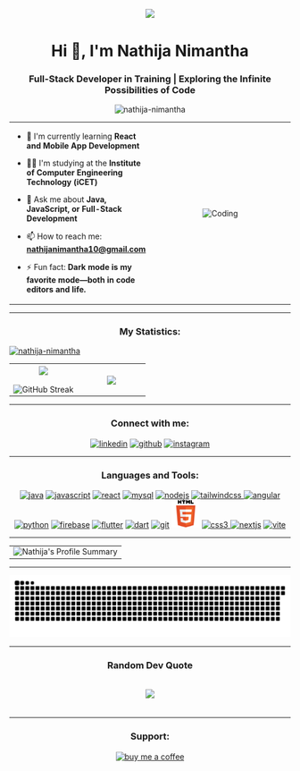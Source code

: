 <p align="center"><img src="https://github.com/7oSkaaa/7oSkaaa/blob/main/Images/about_me.gif?raw=true" width="100px"></p>
<h1 align="center">Hi 👋, I'm Nathija Nimantha</h1>
<h3 align="center">Full-Stack Developer in Training | Exploring the Infinite Possibilities of Code</h3>
<p align="center">
  <img src="https://komarev.com/ghpvc/?username=nathija-nimantha&label=Profile%20views&color=0e75b6&style=flat" alt="nathija-nimantha" />
</p>

<table align="center">
<tr border="none">
<td width="50%" align="left">
  
- 🌱 I'm currently learning **React and Mobile App Development**

- 🧑‍🎓 I'm studying at the **Institute of Computer Engineering Technology (iCET)**

- 💬 Ask me about **Java, JavaScript, or Full-Stack Development**

- 📫 How to reach me: **nathijanimantha10@gmail.com**

- ⚡ Fun fact: **Dark mode is my favorite mode—both in code editors and life.**

</td>
<td width="50%" align="center">

  <img align="center" alt="Coding" width="450" src="https://repository-images.githubusercontent.com/588181932/e36ec678-7984-4cdd-8e4c-a3932772ff8e">

</td>
</tr>
</table>

---

<h3 align="center">My Statistics:</h3>
<p align="center">
<table align="center">
<tr border="none">
<p align="left"> <a href="https://github.com/ryo-ma/github-profile-trophy"><img src="https://github-profile-trophy.vercel.app/?username=nathija-nimantha" alt="nathija-nimantha" /></a> </p>

<td width="50%" align="center">
  
  <img align="center" src="https://github-readme-stats.vercel.app/api?username=nathija-nimantha&theme=dark&show_icons=true&count_private=true" />
  <br></br>
  <img href="https://git.io/streak-stats"><img src="https://streak-stats.demolab.com?user=nathija-nimantha&theme=merko" alt="GitHub Streak"  /> 
  
</td>
<td width="50%" align="center">

  <img align="center" src="https://github-readme-stats.vercel.app/api/top-langs/?username=nathija-nimantha&theme=dark&hide_border=false&no-bg=true&langs_count=10"/>
  
</td>
</tr>
</table>

---

<h3 align="center">Connect with me:</h3>
<p align="center">
<a href="https://www.linkedin.com/in/nathija-nimantha" target="blank"><img align="center" src="https://cdn.jsdelivr.net/gh/devicons/devicon/icons/linkedin/linkedin-original.svg" alt="linkedin" height="50" width="50" /></a>
<a href="https://github.com/nathija-nimantha" target="blank"><img align="center" src="https://github.githubassets.com/images/modules/logos_page/GitHub-Mark.png" alt="github" height="50" width="50" /></a>
<a href="https://www.instagram.com/nwooy_to_morrow/" target="blank"><img align="center" src="https://www.edigitalagency.com.au/wp-content/uploads/new-Instagram-icon-png-full-colour.png" alt="instagram" height="50" width="50" /></a>
</p>

---

<h3 align="center">Languages and Tools:</h3>
<p align="center"> 
<a href="https://www.java.com" target="_blank" rel="noreferrer"><img src="https://cdn.jsdelivr.net/gh/devicons/devicon/icons/java/java-original.svg" alt="java" width="50" height="50"/></a> 
<a href="https://developer.mozilla.org/en-US/docs/Web/JavaScript" target="_blank" rel="noreferrer"><img src="https://cdn.jsdelivr.net/gh/devicons/devicon/icons/javascript/javascript-original.svg" alt="javascript" width="50" height="50"/></a> 
<a href="https://reactjs.org/" target="_blank" rel="noreferrer"><img src="https://cdn.jsdelivr.net/gh/devicons/devicon/icons/react/react-original.svg" alt="react" width="50" height="50"/></a> 
<a href="https://www.mysql.com/" target="_blank" rel="noreferrer"><img src="https://cdn.jsdelivr.net/gh/devicons/devicon/icons/mysql/mysql-original.svg" alt="mysql" width="50" height="50"/></a> 
<a href="https://nodejs.org" target="_blank" rel="noreferrer"><img src="https://cdn.jsdelivr.net/gh/devicons/devicon/icons/nodejs/nodejs-original.svg" alt="nodejs" width="50" height="50"/></a> 
<a href="https://tailwindcss.com/" target="_blank" rel="noreferrer">
  <img src="https://upload.wikimedia.org/wikipedia/commons/d/d5/Tailwind_CSS_Logo.svg" alt="tailwindcss" width="50" height="50"/>
</a>
<a href="https://angular.io/" target="_blank" rel="noreferrer"><img src="https://cdn.jsdelivr.net/gh/devicons/devicon/icons/angularjs/angularjs-original.svg" alt="angular" width="50" height="50"/></a>
<a href="https://www.python.org" target="_blank" rel="noreferrer"><img src="https://cdn.jsdelivr.net/gh/devicons/devicon/icons/python/python-original.svg" alt="python" width="50" height="50"/></a>
<a href="https://firebase.google.com/" target="_blank" rel="noreferrer"><img src="https://www.vectorlogo.zone/logos/firebase/firebase-icon.svg" alt="firebase" width="50" height="50"/></a> 
<a href="https://flutter.dev" target="_blank" rel="noreferrer"><img src="https://www.vectorlogo.zone/logos/flutterio/flutterio-icon.svg" alt="flutter" width="50" height="50"/></a> 
<a href="https://dart.dev/" target="_blank" rel="noreferrer"><img src="https://cdn.jsdelivr.net/gh/devicons/devicon/icons/dart/dart-original.svg" alt="dart" width="50" height="50"/></a> 
<a href="https://git-scm.com/" target="_blank" rel="noreferrer"><img src="https://www.vectorlogo.zone/logos/git-scm/git-scm-icon.svg" alt="git" width="50" height="50"/></a> 
<a href="https://www.w3.org/html/" target="_blank" rel="noreferrer"><img src="https://raw.githubusercontent.com/devicons/devicon/master/icons/html5/html5-original-wordmark.svg" alt="html5" width="50" height="50"/></a>
<a href="https://developer.mozilla.org/en-US/docs/Web/CSS" target="_blank" rel="noreferrer">
  <img src="https://cdn.jsdelivr.net/gh/devicons/devicon/icons/css3/css3-original.svg" alt="css3" width="50" height="50"/>
</a>
<a href="https://nextjs.org/" target="_blank" rel="noreferrer"><img src="https://cdn.worldvectorlogo.com/logos/nextjs-2.svg" alt="nextjs" width="50" height="50"/></a>
<a href="https://vitejs.dev/" target="_blank" rel="noreferrer"><img src="https://vitejs.dev/logo.svg" alt="vite" width="50" height="50"/></a>
</p>

---

<!-- Profile Summary -->
<table align="center">
<tr border="none">
<td align="center" width="100%">

<img src="https://github-profile-summary-cards.vercel.app/api/cards/profile-details?username=nathija-nimantha&theme=github_dark" alt="Nathija's Profile Summary" />

</td>
</tr>
</table>

---

<div align="center">
  <img src="https://github.com/nathija-nimantha/Nathija-Nimantha/blob/output/github-snake-dark.svg" alt="Snake animation" />
</div>

---

<div align="center">
  <h3>Random Dev Quote</h3> <br>
  <img src="https://quotes-github-readme.vercel.app/api?type=vetical&theme=radical" />
</div> <br>



---

<h3 align="center">Support:</h3>
<p align="center"><a href="https://www.buymeacoffee.com/nathija"> <img align="center" src="https://cdn.buymeacoffee.com/buttons/v2/default-yellow.png" height="50" width="210" alt="buy me a coffee" /></a></p>


